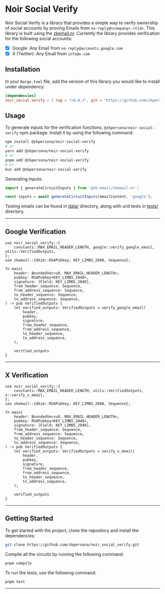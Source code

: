 # Noir Social Verify

Noir Social Verify is a library that provides a simple way to verify ownership of social accounts by proving Emails from `no-reply@<company>.<tld>`.  This library is built using the [zkemail.nr](https://github.com/zkemail/zkemail.nr). Currently the library provides verification for the following social accounts:

- [x] Google: Any Email from `no-reply@accounts.google.com`
- [x] X (Twitter): Any Email from `info@x.com`

## Installation

In your `Nargo.toml` file, add the version of this library you would like to install under dependency:

```toml
[dependencies]
noir_social_verify = { tag = "v0.0.3", git = "https://github.com/zkpersona/noir_social_verify", directory = "circuits" }
```

## Usage

To generate inputs for the verification functions, `@zkpersona/noir-social-verify` npm package. Install it by using the following command:

```bash
npm install @zkpersona/noir-social-verify
# or
yarn add @zkpersona/noir-social-verify
# or
pnpm add @zkpersona/noir-social-verify
# or
bun add @zkpersona/noir-social-verify
```

Generating Inputs:

```ts
import { generateCircuitInputs } from '@zk-email/zkemail-nr';

const inputs = await generateCircuitInputs(emailContent, 'google');
```

Testing emails can be found in [data/](./data/) directory, along with unit tests in [tests/](./tests/) directory.

---

## Google Verification

```noir
use noir_social_verify::{
    constants::MAX_EMAIL_HEADER_LENGTH, google::verify_google_email, utils::VerifiedOutputs,
};
use zkemail::{dkim::RSAPubkey, KEY_LIMBS_2048, Sequence};

fn main(
    header: BoundedVec<u8, MAX_EMAIL_HEADER_LENGTH>,
    pubkey: RSAPubkey<KEY_LIMBS_2048>,
    signature: [Field; KEY_LIMBS_2048],
    from_header_sequence: Sequence,
    from_address_sequence: Sequence,
    to_header_sequence: Sequence,
    to_address_sequence: Sequence,
) -> pub VerifiedOutputs {
    let verified_outputs: VerifiedOutputs = verify_google_email(
        header,
        pubkey,
        signature,
        from_header_sequence,
        from_address_sequence,
        to_header_sequence,
        to_address_sequence,
    );

    verified_outputs
}
```

---

## X Verification

```noir
use noir_social_verify::{
    constants::MAX_EMAIL_HEADER_LENGTH, utils::VerifiedOutputs, x::verify_x_email,
};
use zkemail::{dkim::RSAPubkey, KEY_LIMBS_2048, Sequence};

fn main(
    header: BoundedVec<u8, MAX_EMAIL_HEADER_LENGTH>,
    pubkey: RSAPubkey<KEY_LIMBS_2048>,
    signature: [Field; KEY_LIMBS_2048],
    from_header_sequence: Sequence,
    from_address_sequence: Sequence,
    to_header_sequence: Sequence,
    to_address_sequence: Sequence,
) -> pub VerifiedOutputs {
    let verified_outputs: VerifiedOutputs = verify_x_email(
        header,
        pubkey,
        signature,
        from_header_sequence,
        from_address_sequence,
        to_header_sequence,
        to_address_sequence,
    );

    verified_outputs
}
```

---

## Getting Started

To get started with the project, clone the repository and install the dependencies:

```bash
git clone https://github.com/zkpersona/noir_social_verify.git
```

Compile all the circuits by running the following command:

```bash
pnpm compile
```

To run the tests, use the following command:

```bash
pnpm test
```

---
